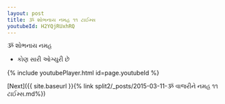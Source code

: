 ```yaml
---
layout: post
title: ૐ શોભનાય નમહ ૧૧ ટાઈમ્સ
youtubeId: H2YQjRUxhRQ
---
```

 
 
 ૐ શોભનાય નમહ  
 
 -  કોણ સારી ઓગ્યુરી છે 
 
  
 
  
 
 
 
 
 
 


{% include youtubePlayer.html id=page.youtubeId %}
 
[Next]({{ site.baseurl }}{% link  split2/_posts/2015-03-11-ૐ વાજરીને નમહ ૧૧ ટાઈમ્સ.md%})
 
